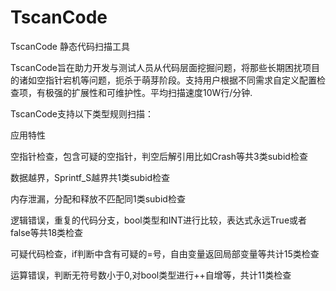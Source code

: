 # TscanCode
TscanCode 静态代码扫描工具

TscanCode旨在助力开发与测试人员从代码层面挖掘问题，将那些长期困扰项目的诸如空指针宕机等问题，扼杀于萌芽阶段。支持用户根据不同需求自定义配置检查项，有极强的扩展性和可维护性。平均扫描速度10W行/分钟.

TscanCode支持以下类型规则扫描：

应用特性

空指针检查，包含可疑的空指针，判空后解引用比如Crash等共3类subid检查

数据越界，Sprintf_S越界共1类subid检查

内存泄漏，分配和释放不匹配同1类subid检查

逻辑错误，重复的代码分支，bool类型和INT进行比较，表达式永远True或者false等共18类检查

可疑代码检查，if判断中含有可疑的=号，自由变量返回局部变量等共计15类检查

运算错误，判断无符号数小于0,对bool类型进行++自增等，共计11类检查

